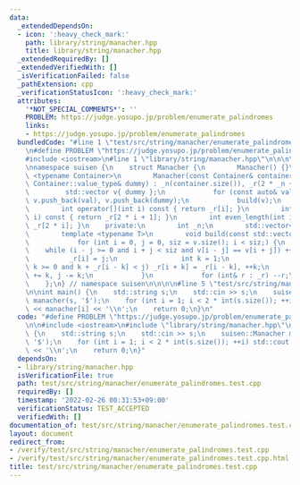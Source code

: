 ```yaml
---
data:
  _extendedDependsOn:
  - icon: ':heavy_check_mark:'
    path: library/string/manacher.hpp
    title: library/string/manacher.hpp
  _extendedRequiredBy: []
  _extendedVerifiedWith: []
  _isVerificationFailed: false
  _pathExtension: cpp
  _verificationStatusIcon: ':heavy_check_mark:'
  attributes:
    '*NOT_SPECIAL_COMMENTS*': ''
    PROBLEM: https://judge.yosupo.jp/problem/enumerate_palindromes
    links:
    - https://judge.yosupo.jp/problem/enumerate_palindromes
  bundledCode: "#line 1 \"test/src/string/manacher/enumerate_palindromes.test.cpp\"\
    \n#define PROBLEM \"https://judge.yosupo.jp/problem/enumerate_palindromes\"\n\n\
    #include <iostream>\n#line 1 \"library/string/manacher.hpp\"\n\n\n\n#include <vector>\n\
    \nnamespace suisen {\n    struct Manacher {\n        Manacher() {}\n        template\
    \ <typename Container>\n        Manacher(const Container& container, const typename\
    \ Container::value_type& dummy) : _n(container.size()), _r(2 * _n + 1) {\n   \
    \         std::vector v{ dummy };\n            for (const auto& val : container)\
    \ v.push_back(val), v.push_back(dummy);\n            build(v);\n        }\n\n\
    \        int operator[](int i) const { return _r[i]; }\n        int odd_length(int\
    \ i) const { return _r[2 * i + 1]; }\n        int even_length(int i) const { return\
    \ _r[2 * i]; }\n    private:\n        int _n;\n        std::vector<int> _r;\n\n\
    \        template <typename T>\n        void build(const std::vector<T>& v) {\n\
    \            for (int i = 0, j = 0, siz = v.size(); i < siz;) {\n            \
    \    while (i - j >= 0 and i + j < siz and v[i - j] == v[i + j]) ++j;\n      \
    \          _r[i] = j;\n                int k = 1;\n                while (i -\
    \ k >= 0 and k + _r[i - k] < j) _r[i + k] = _r[i - k], ++k;\n                i\
    \ += k, j -= k;\n            }\n            for (int& r : _r) --r;\n        }\n\
    \    };\n} // namespace suisen\n\n\n\n#line 5 \"test/src/string/manacher/enumerate_palindromes.test.cpp\"\
    \n\nint main() {\n    std::string s;\n    std::cin >> s;\n    suisen::Manacher\
    \ manacher(s, '$');\n    for (int i = 1; i < 2 * int(s.size()); ++i) std::cout\
    \ << manacher[i] << '\\n';\n    return 0;\n}\n"
  code: "#define PROBLEM \"https://judge.yosupo.jp/problem/enumerate_palindromes\"\
    \n\n#include <iostream>\n#include \"library/string/manacher.hpp\"\n\nint main()\
    \ {\n    std::string s;\n    std::cin >> s;\n    suisen::Manacher manacher(s,\
    \ '$');\n    for (int i = 1; i < 2 * int(s.size()); ++i) std::cout << manacher[i]\
    \ << '\\n';\n    return 0;\n}"
  dependsOn:
  - library/string/manacher.hpp
  isVerificationFile: true
  path: test/src/string/manacher/enumerate_palindromes.test.cpp
  requiredBy: []
  timestamp: '2022-02-26 00:31:53+09:00'
  verificationStatus: TEST_ACCEPTED
  verifiedWith: []
documentation_of: test/src/string/manacher/enumerate_palindromes.test.cpp
layout: document
redirect_from:
- /verify/test/src/string/manacher/enumerate_palindromes.test.cpp
- /verify/test/src/string/manacher/enumerate_palindromes.test.cpp.html
title: test/src/string/manacher/enumerate_palindromes.test.cpp
---
```

